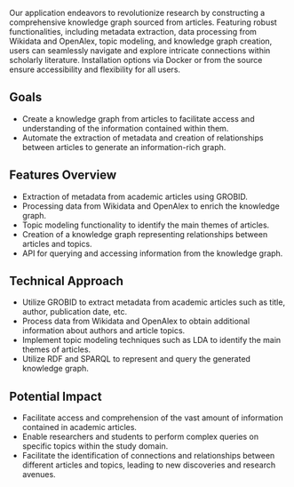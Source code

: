 Our application endeavors to revolutionize  research by constructing a comprehensive knowledge graph sourced from articles. Featuring robust functionalities, including metadata extraction, data processing from Wikidata and OpenAlex, topic modeling, and knowledge graph creation, users can seamlessly navigate and explore intricate connections within scholarly literature. Installation options via Docker or from the source ensure accessibility and flexibility for all users.

## Goals

- Create a knowledge graph from articles to facilitate access and understanding of the information contained within them.
- Automate the extraction of metadata and creation of relationships between articles to generate an information-rich graph.

## Features Overview

- Extraction of metadata from academic articles using GROBID.
- Processing data from Wikidata and OpenAlex to enrich the knowledge graph.
- Topic modeling functionality to identify the main themes of articles.
- Creation of a knowledge graph representing relationships between articles and topics.
- API for querying and accessing information from the knowledge graph.

## Technical Approach

- Utilize GROBID to extract metadata from academic articles such as title, author, publication date, etc.
- Process data from Wikidata and OpenAlex to obtain additional information about authors and article topics.
- Implement topic modeling techniques such as LDA to identify the main themes of articles.
- Utilize RDF and SPARQL to represent and query the generated knowledge graph.

## Potential Impact

- Facilitate access and comprehension of the vast amount of information contained in academic articles.
- Enable researchers and students to perform complex queries on specific topics within the study domain.
- Facilitate the identification of connections and relationships between different articles and topics, leading to new discoveries and research avenues.